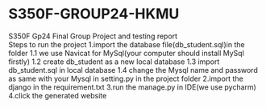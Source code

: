 # S350F-GROUP24-HKMU
S350F Gp24 Final Group Project and testing report  
Steps to run the project
1.import the database file(db_student.sql)in the folder
  1.1 we use Navicat for MySql(your computer should install MySql firstly)
  1.2 create db_student as a new local database
  1.3 import db_student.sql in local database
  1.4 change the Mysql name and password as same with your Mysql in setting.py in the project folder 
2.import the django in the requirement.txt
3.run the manage.py in IDE(we use pycharm)
4.click the generated website
